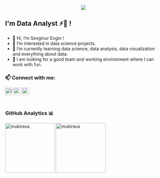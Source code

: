 <p align="center">
  <img src="https://github.com/demartini/demartini/blob/master/code.gif">
</p>


## I'm Data Analyst ⚡🚀 !
- 👋 Hi, I’m Sevginur Engin !
- 👀 I’m interested in data science projects.
- 🌱 I’m currently learning data science, data analysis, data visualization and everything about data. 
- 👯 I am looking for a good team and working environment where I can work with fun.



### 📫 Connect with me:



[<img align="left" alt="linkedin | LinkedIn" width="24px" src="https://raw.githubusercontent.com/peterthehan/peterthehan/master/assets/linkedin.svg" />][linkedin]
[<img align="left" height="24" width="24" src="https://cdn.jsdelivr.net/npm/simple-icons@v4/icons/instagram.svg" />][instagram]
[<img align="left" height="24" width="24" src="https://cdn.jsdelivr.net/npm/simple-icons@v4/icons/gmail.svg" />][gmail]



<br />


[instagram]: https://www.instagram.com/sevginurengin
[linkedin]: https://www.linkedin.com/in/sevginurengin/
[gmail]: mailto:sevginurengin05@gmail.com@gmail.com
<br />

 
 ### GitHub Analytics 📊

  <img height="160em" align="left" src="https://github-readme-stats.vercel.app/api/top-langs?username=sevginurengin&show_icons=true&locale=en&layout=compact&langs_count=8&theme=radical" alt="mukireus"/>
  <img height="160em" align="center" src="https://github-readme-stats.vercel.app/api?username=sevginurengin&show_icons=true&locale=en&theme=algolia&include_all_commits=true&count_private=true" alt="mukireus"/>
 
</a>

<br />
<br />

